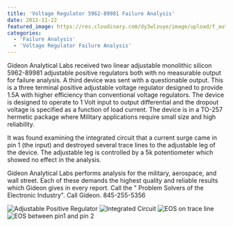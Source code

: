 ```yaml
---
title: 'Voltage Regulator 5962-89981 Failure Analysis'
date: 2012-11-22
featured_image: https://res.cloudinary.com/dy3wlzuye/image/upload/f_auto,c_scale,w_250/v1/GideonLabs/reg-1-e1543098885598.jpg
categories:
  - 'Failure Analysis'
  - 'Voltage Regulator Failure Analysis'
---
```


Gideon Analytical Labs received two linear adjustable monolithic silicon 5962-89981 adjustable positive regulators both with no measurable output for failure analysis. A third device was sent with a questionable output. This is a three terminal positive adjustable voltage regulator designed to provide 1.5A with higher efficiency than conventional voltage regulators. The device is designed to operate to 1 Volt input to output differential and the dropout voltage is specified as a function of load current. The device is in a TO-257 hermetic package where Military applications require small size and high reliability.

It was found examining the integrated circuit that a current surge came in pin 1 (the input) and destroyed several trace lines to the adjustable leg of the device. The adjustable leg is controlled by a 5k potentiometer which showed no effect in the analysis.

Gideon Analytical Labs performs analysis for the military, aerospace, and wall street. Each of these demands the highest quality and reliable results which Gideon gives in every report. Call the " Problem Solvers of the Electronic Industry". Call Gideon. 845-255-5356

![Adjustable Positive Regulator](https://res.cloudinary.com/dy3wlzuye/image/upload/f_auto,c_scale,w_300/GideonLabs/reg-1-e1543098885598.jpg 'Adjustable Positive Regulator')
![Integrated Circuit](https://res.cloudinary.com/dy3wlzuye/image/upload/f_auto,c_scale,w_300/GideonLabs/reg-6.jpg 'Integrated Circuit ')
![EOS on trace line](https://res.cloudinary.com/dy3wlzuye/image/upload/f_auto,c_scale,w_300/GideonLabs/reg-2.jpg 'EOS on trace line')
![EOS between pin1 and pin 2](https://res.cloudinary.com/dy3wlzuye/image/upload/f_auto,c_scale,w_300/GideonLabs/reg-5.jpg 'EOS between pin1 and pin 2')
